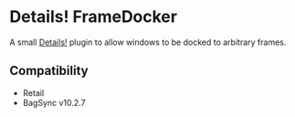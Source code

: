 # Details! FrameDocker

A small [Details!](https://www.curseforge.com/wow/addons/details) plugin to allow windows to be docked to arbitrary frames.

## Compatibility

- Retail
- BagSync v10.2.7
